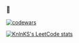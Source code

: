 ### 👋

[![codewars](https://www.codewars.com/users/Varlok009/badges/large)](https://www.codewars.com/users/Varlok009)

[![KnlnKS's LeetCode stats](https://leetcode-stats-six.vercel.app/api?username=Varlok009&theme=dark)](https://github.com/Varlok009/leetcode-stats)
<!--
**Varlok009/Varlok009** is a ✨ _special_ ✨ repository because its `README.md` (this file) appears on your GitHub profile.

Here are some ideas to get you started:

- 🔭 I’m currently working on ...
- 🌱 I’m currently learning ...
- 👯 I’m looking to collaborate on ...
- 🤔 I’m looking for help with ...
- 💬 Ask me about ...
- 📫 How to reach me: ...
- 😄 Pronouns: ...
- ⚡ Fun fact: ...
-->
